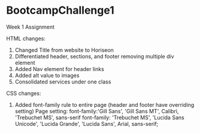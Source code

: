 # BootcampChallenge1
Week 1 Assignment

HTML changes:
1. Changed Title from website to Horiseon <!-- Changed <title>website</title> -->
2. Differentiated header, sections, and footer removing multiple div element
3. Added Nav element for header links
4. Added alt value to images
5. Consolidated services under one class



CSS changes:
1. Added font-family rule to entire page (header and footer have overriding setting)
    Page setting: font-family:'Gill Sans', 'Gill Sans MT', Calibri, 'Trebuchet MS', sans-serif
    font-family: 'Trebuchet MS', 'Lucida Sans Unicode', 'Lucida Grande', 'Lucida Sans', Arial, sans-serif;